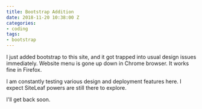 ```yaml
---
title: Bootstrap Addition
date: 2018-11-20 10:38:00 Z
categories:
- coding
tags:
- bootstrap
---
```


I just added bootstrap to this site, and it got trapped into usual design issues immediately. Website menu is gone up down in Chrome browser. It works fine in Firefox.

I am constantly testing various design and deployment features here. I expect SiteLeaf powers are still there to explore.

I'll get back soon.